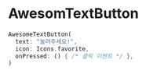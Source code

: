 # AwesomTextButton

```dart
AwesomeTextButton(
  text: "눌러주세요!",
  icon: Icons.favorite,
  onPressed: () { /* 클릭 이벤트 */ },
)
```
